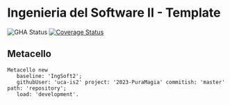 # Ingenieria del Software II - Template

![GHA Status](https://github.com/uca-is2/uca-argentina/2023-PuraMagia/actions/workflows/GHA.yml/badge.svg)
[![Coverage Status](https://coveralls.io/repos/github/uca-is2/uca-argentina/2023-PuraMagia/badge.svg?branch=master)](https://coveralls.io/github/uca-is2/project-template?branch=master)

## Metacello

```smalltalk
Metacello new
   baseline: 'IngSoft2';
   githubUser: 'uca-is2' project: '2023-PuraMagia' commitish: 'master' path: 'repository';
   load: 'development'.
```
